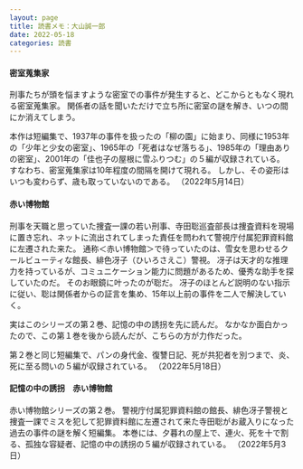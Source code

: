 ```yaml
---
layout: page
title: 読書メモ：大山誠一郎
date: 2022-05-18
categories: 読書
---
```

#### 密室蒐集家

刑事たちが頭を悩ますような密室での事件が発生すると、どこからともなく現れる密室蒐集家。
関係者の話を聞いただけで立ち所に密室の謎を解き、いつの間にか消えてしまう。

本作は短編集で、1937年の事件を扱ったの「柳の園」に始まり、同様に1953年の「少年と少女の密室」、1965年の「死者はなぜ落ちる」、1985年の「理由ありの密室」、2001年の「佳也子の屋根に雪ふりつむ」の５編が収録されている。
すなわち、密室蒐集家は10年程度の間隔を開けて現れる。
しかし、その姿形はいつも変わらず、歳も取っていないのである。
（2022年5月14日）

#### 赤い博物館

刑事を天職と思っていた捜査一課の若い刑事、寺田聡巡査部長は捜査資料を現場に置き忘れ、ネットに流出されてしまった責任を問われて警視庁付属犯罪資料館に左遷された来た。
通称＜赤い博物館＞で待っていたのは、雪女を思わせるクールビューティな館長、緋色冴子（ひいろさえこ）警視。
冴子は天才的な推理力を持っているが、コミュニケーション能力に問題があるため、優秀な助手を探していたのだ。
そのお眼鏡に叶ったのが聡だ。
冴子のほとんど説明のない指示に従い、聡は関係者からの証言を集め、15年以上前の事件を二人で解決していく。

実はこのシリーズの第２巻、記憶の中の誘拐を先に読んだ。
なかなか面白かったので、この第１巻を後から読んだが、こちらの方が力作だった。

第２巻と同じ短編集で、パンの身代金、復讐日記、死が共犯者を別つまで、炎、死に至る問いの５編が収録されている。
（2022年5月18日）

#### 記憶の中の誘拐　赤い博物館

赤い博物館シリーズの第２巻。
警視庁付属犯罪資料館の館長、緋色冴子警視と捜査一課でミスを犯して犯罪資料館に左遷されて来た寺田聡がお蔵入りになった過去の事件の謎を解く短編集。
本巻には、夕暮れの屋上で、連火、死を十で割る、孤独な容疑者、記憶の中の誘拐の５編が収録されている。
（2022年5月3日）
